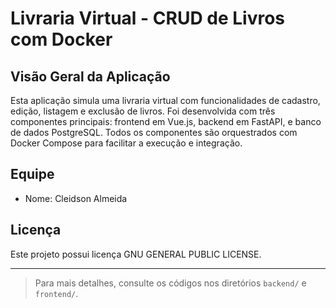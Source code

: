 # Livraria Virtual - CRUD de Livros com Docker

## Visão Geral da Aplicação

Esta aplicação simula uma livraria virtual com funcionalidades de cadastro, edição, listagem e exclusão de livros. Foi desenvolvida com três componentes principais: frontend em Vue.js, backend em FastAPI, e banco de dados PostgreSQL. Todos os componentes são orquestrados com Docker Compose para facilitar a execução e integração.


## Equipe

* Nome: Cleidson Almeida

## Licença

Este projeto possui licença GNU GENERAL PUBLIC LICENSE.

---

> Para mais detalhes, consulte os códigos nos diretórios `backend/` e `frontend/`.
